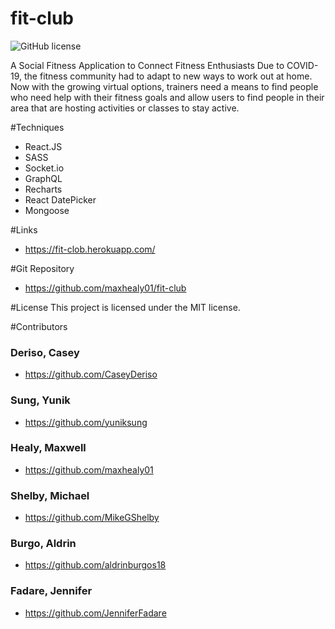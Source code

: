# fit-club
  ![GitHub license](https://img.shields.io/badge/license-MIT-blue.svg)

A Social Fitness Application to Connect Fitness Enthusiasts
Due to COVID-19, the fitness community had to adapt to new ways to work out at home. 
Now with the growing virtual options, trainers need a means to find people who need help with their fitness goals 
and allow users to find people in their area that are hosting activities or classes to stay active.

#Techniques
  - React.JS
  - SASS
  - Socket.io
  - GraphQL
  - Recharts
  - React DatePicker
  - Mongoose
 
#Links
  - https://fit-clob.herokuapp.com/

#Git Repository
  - https://github.com/maxhealy01/fit-club
  
#License
  This project is licensed under the MIT license.

#Contributors
  ### Deriso, Casey 
  - https://github.com/CaseyDeriso
  
  ### Sung, Yunik 
  - https://github.com/yuniksung
  
  ### Healy, Maxwell 
  - https://github.com/maxhealy01
  
  ### Shelby, Michael 
  - https://github.com/MikeGShelby
  
  ### Burgo, Aldrin 
  - https://github.com/aldrinburgos18
  
  ### Fadare, Jennifer
  - https://github.com/JenniferFadare
